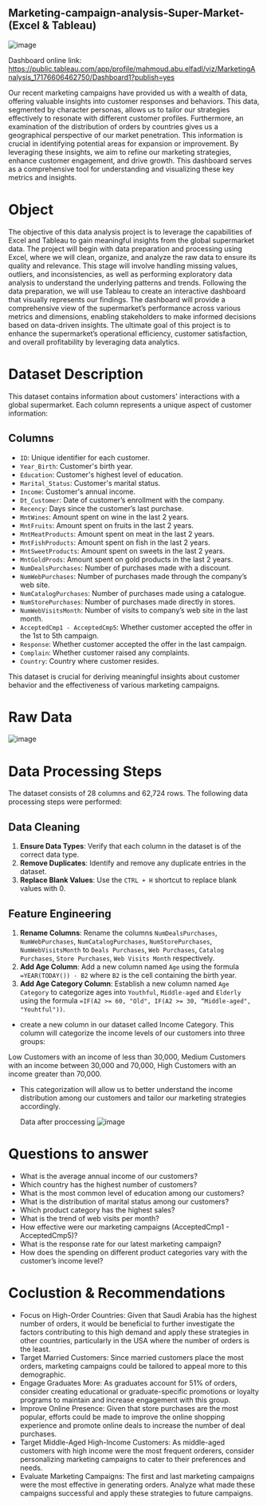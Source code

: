 ## Marketing-campaign-analysis-Super-Market-(Excel & Tableau)



![image](https://github.com/Mahmoudabuelfadl25/Marketing-campaign-analysis-Super-Market-/assets/150693366/674feafe-74a3-435e-9d74-56a58b77d3cb)



Dashboard online link: https://public.tableau.com/app/profile/mahmoud.abu.elfadl/viz/MarketingAnalysis_17176606462750/Dashboard1?publish=yes




Our recent marketing campaigns have provided us with a wealth of data, offering valuable insights into customer responses and behaviors. This data, segmented by character personas, allows us to tailor our strategies effectively to resonate with different customer profiles. Furthermore, an examination of the distribution of orders by countries gives us a geographical perspective of our market penetration. This information is crucial in identifying potential areas for expansion or improvement. By leveraging these insights, we aim to refine our marketing strategies, enhance customer engagement, and drive growth. This dashboard serves as a comprehensive tool for understanding and visualizing these key metrics and insights.


# Object 


The objective of this data analysis project is to leverage the capabilities of Excel and Tableau to gain meaningful insights from the global supermarket data. The project will begin with data preparation and processing using Excel, where we will clean, organize, and analyze the raw data to ensure its quality and relevance. This stage will involve handling missing values, outliers, and inconsistencies, as well as performing exploratory data analysis to understand the underlying patterns and trends.
Following the data preparation, we will use Tableau to create an interactive dashboard that visually represents our findings. The dashboard will provide a comprehensive view of the supermarket’s performance across various metrics and dimensions, enabling stakeholders to make informed decisions based on data-driven insights.
The ultimate goal of this project is to enhance the supermarket’s operational efficiency, customer satisfaction, and overall profitability by leveraging data analytics.






# Dataset Description


This dataset contains information about customers' interactions with a global supermarket. Each column represents a unique aspect of customer information:


## Columns


- `ID`: Unique identifier for each customer.
- `Year_Birth`: Customer's birth year.
- `Education`: Customer's highest level of education.
- `Marital_Status`: Customer's marital status.
- `Income`: Customer's annual income.
- `Dt_Customer`: Date of customer’s enrollment with the company.
- `Recency`: Days since the customer’s last purchase.
- `MntWines`: Amount spent on wine in the last 2 years.
- `MntFruits`: Amount spent on fruits in the last 2 years.
- `MntMeatProducts`: Amount spent on meat in the last 2 years.
- `MntFishProducts`: Amount spent on fish in the last 2 years.
- `MntSweetProducts`: Amount spent on sweets in the last 2 years.
- `MntGoldProds`: Amount spent on gold products in the last 2 years.
- `NumDealsPurchases`: Number of purchases made with a discount.
- `NumWebPurchases`: Number of purchases made through the company’s web site.
- `NumCatalogPurchases`: Number of purchases made using a catalogue.
- `NumStorePurchases`: Number of purchases made directly in stores.
- `NumWebVisitsMonth`: Number of visits to company’s web site in the last month.
- `AcceptedCmp1 - AcceptedCmp5`: Whether customer accepted the offer in the 1st to 5th campaign.
- `Response`: Whether customer accepted the offer in the last campaign.
- `Complain`: Whether customer raised any complaints.
- `Country`: Country where customer resides.


This dataset is crucial for deriving meaningful insights about customer behavior and the effectiveness of various marketing campaigns.


# Raw Data 
![image](https://github.com/Mahmoudabuelfadl25/Marketing-campaign-analysis-Super-Market-/assets/150693366/dbd96f70-6ab3-4cc5-9458-349744de5f3d)





# Data Processing Steps


The dataset consists of 28 columns and 62,724 rows. The following data processing steps were performed:


## Data Cleaning


1. **Ensure Data Types**: Verify that each column in the dataset is of the correct data type.
2. **Remove Duplicates**: Identify and remove any duplicate entries in the dataset.
3. **Replace Blank Values**: Use the `CTRL + H` shortcut to replace blank values with 0.


## Feature Engineering


1. **Rename Columns**: Rename the columns `NumDealsPurchases`, `NumWebPurchases`, `NumCatalogPurchases`, `NumStorePurchases`, `NumWebVisitsMonth` to `Deals Purchases`, `Web Purchases`, `Catalog Purchases`, `Store Purchases`, `Web Visits Month` respectively.
2. **Add Age Column**: Add a new column named `Age` using the formula `=YEAR(TODAY()) - B2` where `B2` is the cell containing the birth year.
3. **Add Age Category Column**: Establish a new column named `Age Category` to categorize ages into `Youthful`, `Middle-aged` and `Elderly` using the formula `=IF(A2 >= 60, "Old", IF(A2 >= 30, “Middle-aged", "Youhtful"))`.






-  create a new column in our dataset called Income Category. This column will categorize the income levels of our customers into three groups:


 Low  Customers with an income of less than 30,000, 
 Medium Customers with an income between 30,000 and 70,000, 
 High Customers with an income greater than 70,000.


* This categorization will allow us to better understand the income distribution among our customers and tailor our marketing strategies accordingly.

  Data after proccessing
  ![image](https://github.com/Mahmoudabuelfadl25/Marketing-campaign-analysis-Super-Market-/assets/150693366/3ca2af6d-b43d-4684-9640-b6edd6caa778)



# Questions to answer 


- What is the average annual income of our customers?
- Which country has the highest number of customers?
- What is the most common level of education among our customers?
- What is the distribution of marital status among our customers?
- Which product category has the highest sales?
- What is the trend of web visits per month?
- How effective were our marketing campaigns (AcceptedCmp1 - AcceptedCmp5)?
- What is the response rate for our latest marketing campaign?
- How does the spending on different product categories vary with the customer’s income level?




# Coclustion & Recommendations 




- Focus on High-Order Countries: Given that Saudi Arabia has the highest number of orders, it would be beneficial to further investigate the factors contributing to this high demand and apply these strategies in other countries, particularly in the USA where the number of orders is the least.
- Target Married Customers: Since married customers place the most orders, marketing campaigns could be tailored to appeal more to this demographic.
- Engage Graduates More: As graduates account for 51% of orders, consider creating educational or graduate-specific promotions or loyalty programs to maintain and increase engagement with this group.
- Improve Online Presence: Given that store purchases are the most popular, efforts could be made to improve the online shopping experience and promote online deals to increase the number of deal purchases.
- Target Middle-Aged High-Income Customers: As middle-aged customers with high income were the most frequent orderers, consider personalizing marketing campaigns to cater to their preferences and needs.
- Evaluate Marketing Campaigns: The first and last marketing campaigns were the most effective in generating orders. Analyze what made these campaigns successful and apply these strategies to future campaigns.






